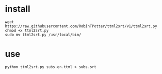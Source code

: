 # install

```
wget https://raw.githubusercontent.com/RobinTPotter/ttml2srt/v1/ttml2srt.py
chmod +x ttml2srt.py
sudo mv ttml2srt.py /usr/local/bin/
```

# use

```
python ttml2srt.py subs.en.ttml > subs.srt
```

